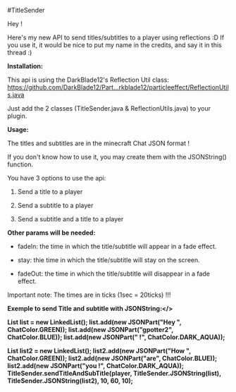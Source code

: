 #TitleSender​

Hey !

Here's my new API to send titles/subtitles to a player using reflections :D
If you use it, it would be nice to put my name in the credits, and say it in this thread :)

<b>Installation:</b>

This api is using the DarkBlade12's Reflection Util class:
https://github.com/DarkBlade12/Part...rkblade12/particleeffect/ReflectionUtils.java

Just add the 2 classes (TitleSender.java & ReflectionUtils.java) to your plugin.

<b>Usage:</b>

The titles and subtitles are in the minecraft Chat JSON format !

If you don't know how to use it, you may create them with the JSONString() function.

You have 3 options to use the api:

1) Send a title to a player

2) Send a subtitle to a player

3) Send a subtitle and a title to a player

<b>Other params will be needed:</b>

- fadeIn: the time in which the title/subtitle will appear in a fade effect.

- stay: thie time in which the title/subtitle will stay on the screen.

- fadeOut: the time in which the title/subtitle will disappear in a fade effect.

Important note:
The times are in ticks (1sec = 20ticks) !!!

<b>Exemple to send Title and subtitle with JSONString:</>

List<JSONPart> list = new LinkedList<JSONPart>();
  list.add(new JSONPart("Hey ", ChatColor.GREEN));
  list.add(new JSONPart("gpotter2", ChatColor.BLUE));
  list.add(new JSONPart(" !", ChatColor.DARK_AQUA));
 
  List<JSONPart> list2 = new LinkedList<JSONPart>();
  list2.add(new JSONPart("How ", ChatColor.GREEN));
  list2.add(new JSONPart("are", ChatColor.BLUE));
  list2.add(new JSONPart("you !", ChatColor.DARK_AQUA));
  TitleSender.sendTitleAndSubTitle(player, TitleSender.JSONString(list), TitleSender.JSONString(list2), 10, 60, 10);
